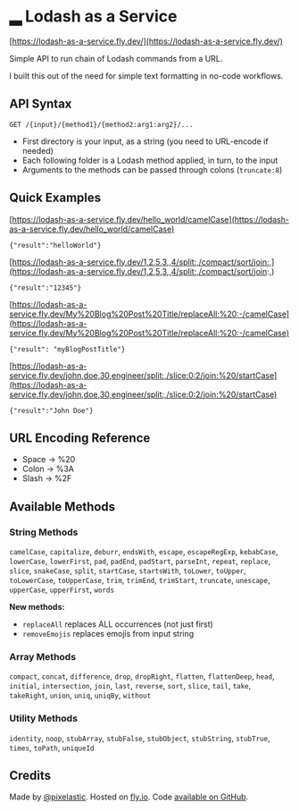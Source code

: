 # ▂ Lodash as a Service

[https://lodash-as-a-service.fly.dev/](https://lodash-as-a-service.fly.dev/)

Simple API to run chain of Lodash commands from a URL.

I built this out of the need for simple text formatting in no-code workflows.

## API Syntax

`GET /{input}/{method1}/{method2:arg1:arg2}/...`

- First directory is your input, as a string (you need to URL-encode if needed)
- Each following folder is a Lodash method applied, in turn, to the input
- Arguments to the methods can be passed through colons (`truncate:8`)

## Quick Examples

[https://lodash-as-a-service.fly.dev/hello_world/camelCase](https://lodash-as-a-service.fly.dev/hello_world/camelCase)

`{"result":"helloWorld"}`

[https://lodash-as-a-service.fly.dev/1,2,5,3,,4/split:,/compact/sort/join:,](https://lodash-as-a-service.fly.dev/1,2,5,3,,4/split:,/compact/sort/join:,)

`{"result":"12345"}`

[https://lodash-as-a-service.fly.dev/My%20Blog%20Post%20Title/replaceAll:%20:-/camelCase](https://lodash-as-a-service.fly.dev/My%20Blog%20Post%20Title/replaceAll:%20:-/camelCase)

`{"result": "myBlogPostTitle"}`

[https://lodash-as-a-service.fly.dev/john,doe,30,engineer/split:,/slice:0:2/join:%20/startCase](https://lodash-as-a-service.fly.dev/john,doe,30,engineer/split:,/slice:0:2/join:%20/startCase)

`{"result":"John Doe"}`

## URL Encoding Reference

- Space    →  %20
- Colon    →  %3A
- Slash    →  %2F

## Available Methods

### String Methods
`camelCase`, `capitalize`, `deburr`, `endsWith`, `escape`, `escapeRegExp`, `kebabCase`,
`lowerCase`, `lowerFirst`, `pad`, `padEnd`, `padStart`, `parseInt`, `repeat`, `replace`,
`slice`, `snakeCase`, `split`, `startCase`, `startsWith`, `toLower`,
`toUpper`, `toLowerCase`, `toUpperCase`, `trim`, `trimEnd`, `trimStart`, `truncate`,
`unescape`, `upperCase`, `upperFirst`, `words`

**New methods:**
- `replaceAll` replaces ALL occurrences (not just first)
- `removeEmojis` replaces emojis from input string

### Array Methods
`compact`, `concat`, `difference`, `drop`, `dropRight`, `flatten`, `flattenDeep`, `head`,
`initial`, `intersection`, `join`, `last`, `reverse`, `sort`, `slice`, `tail`, `take`, `takeRight`,
`union`, `uniq`, `uniqBy`, `without`

### Utility Methods
`identity`, `noop`, `stubArray`, `stubFalse`, `stubObject`, `stubString`, `stubTrue`,
`times`, `toPath`, `uniqueId`

## Credits

Made by [@pixelastic](https://bsky.app/profile/pixelastic.bsky.social).
Hosted on [fly.io](https://fly.io/).
Code [available on GitHub](https://github.com/pixelastic/lodash-as-a-service).
